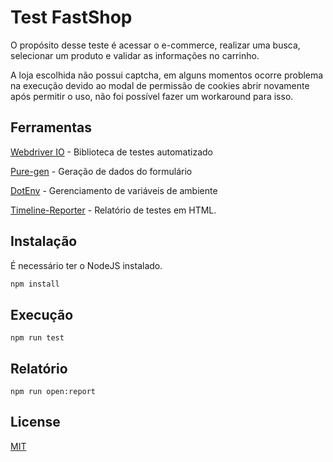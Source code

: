 # Test FastShop

O propósito desse teste é acessar o e-commerce, realizar uma busca, selecionar um produto e validar as informações no carrinho.

A loja escolhida não possui captcha, em alguns momentos ocorre problema na execução devido ao modal de permissão de cookies abrir novamente após permitir o uso, não foi possível fazer um workaround para isso.

## Ferramentas
[Webdriver IO](https://webdriver.io/) - Biblioteca de testes automatizado

[Pure-gen](https://armindojr.github.io/pure-gen/) - Geração de dados do formulário

[DotEnv](https://github.com/motdotla/dotenv) - Gerenciamento de variáveis de ambiente

[Timeline-Reporter](https://github.com/QualityOps/wdio-timeline-reporter) - Relatório de testes em HTML.

## Instalação

É necessário ter o NodeJS instalado.

```bash
npm install
```

## Execução

```node
npm run test
```

## Relatório
```node 
npm run open:report
```

## License
[MIT](https://choosealicense.com/licenses/mit/)